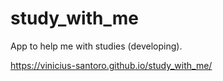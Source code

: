 # study_with_me
App to help me with studies (developing).

https://vinicius-santoro.github.io/study_with_me/
